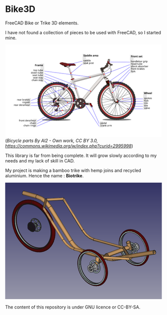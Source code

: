 # Bike3D
FreeCAD Bike or Trike 3D elements.

I have not found a collection of pieces to be used with FreeCAD, so I started mine.

![Bicycle parts](Bicycle_diagram-en.svg) (*Bicycle parts By Al2 - Own work, CC BY 3.0, https://commons.wikimedia.org/w/index.php?curid=2995998*)

This library is far from being complete. It will grow slowly according to my needs and my lack of skill in CAD.

My project is making a bamboo trike with hemp joins and recycled aluminium. Hence the name : **Biotrike**.

![Biotrike](Biotrike.png)

The content of this repository is under GNU licence or CC-BY-SA.
